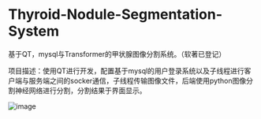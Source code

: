 # Thyroid-Nodule-Segmentation-System
基于QT，mysql与Transformer的甲状腺图像分割系统。（软著已登记）

项目描述：使用QT进行开发，配置基于mysql的用户登录系统以及子线程进行客户端与服务端之间的socker通信，子线程传输图像文件，后端使用python图像分割神经网络进行分割，分割结果于界面显示。

![image]([https://github.com/591774192/MerlandTrade/blob/master/%E6%A2%85%E5%85%B0%E5%95%86%E8%B4%B8%E6%88%AA%E5%9B%BE.png](https://github.com/ccjcv/Thyroid-Nodule-Segmentation-System/blob/main/BPAT-UNet%E5%88%86%E5%89%B2%E4%B8%8E%E6%B5%8B%E8%AF%95.PNG))
